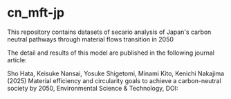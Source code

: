 # cn_mft-jp

This repository contains datasets of secario analysis of Japan's carbon neutral pathways through material flows transition in 2050

The detail and results of this model are published in the following journal article:

Sho Hata, Keisuke Nansai, Yosuke Shigetomi, Minami Kito, Kenichi Nakajima (2025)  Material efficiency and circularity goals to achieve a carbon-neutral society by 2050, Environmental Science & Technology, DOI: 
